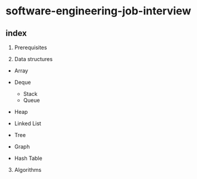 # software-engineering-job-interview

## index

1. Prerequisites

2. Data structures

  - Array
  - Deque

    - Stack
    - Queue
  - Heap
  - Linked List
  - Tree
  - Graph
  - Hash Table

3. Algorithms
